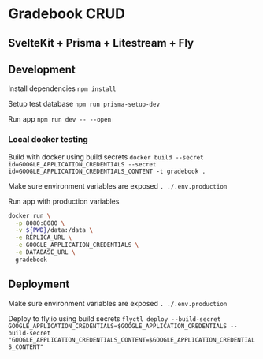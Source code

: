 # Gradebook CRUD
## SvelteKit + Prisma + Litestream + Fly

## Development
Install dependencies
`npm install`

Setup test database
`npm run prisma-setup-dev`

Run app
`npm run dev -- --open`

### Local docker testing
Build with docker using build secrets
`docker build --secret id=GOOGLE_APPLICATION_CREDENTIALS --secret id=GOOGLE_APPLICATION_CREDENTIALS_CONTENT -t gradebook .`

Make sure environment variables are exposed
`. ./.env.production`

Run app with production variables
```bash
docker run \
  -p 8080:8080 \
  -v ${PWD}/data:/data \
  -e REPLICA_URL \
  -e GOOGLE_APPLICATION_CREDENTIALS \
  -e DATABASE_URL \
  gradebook
```

## Deployment

Make sure environment variables are exposed
`. ./.env.production`

Deploy to fly.io using build secrets
`flyctl deploy --build-secret GOOGLE_APPLICATION_CREDENTIALS=$GOOGLE_APPLICATION_CREDENTIALS --build-secret "GOOGLE_APPLICATION_CREDENTIALS_CONTENT=$GOOGLE_APPLICATION_CREDENTIALS_CONTENT"`

